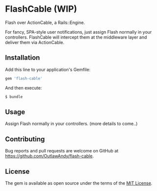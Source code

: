 # FlashCable (WIP)

Flash over ActionCable, a Rails::Engine.

For fancy, SPA-style user notifications, just assign Flash normally in your controllers. FlashCable will intercept them at the middleware layer and deliver them via ActionCable.

## Installation

Add this line to your application's Gemfile:

```ruby
gem 'flash-cable'
```

And then execute:
```bash
$ bundle
```

## Usage

Assign Flash normally in your controllers. (more details to come..)

## Contributing

Bug reports and pull requests are welcome on GitHub at https://github.com/OutlawAndy/flash-cable.

## License

The gem is available as open source under the terms of the [MIT License](https://opensource.org/licenses/MIT).
